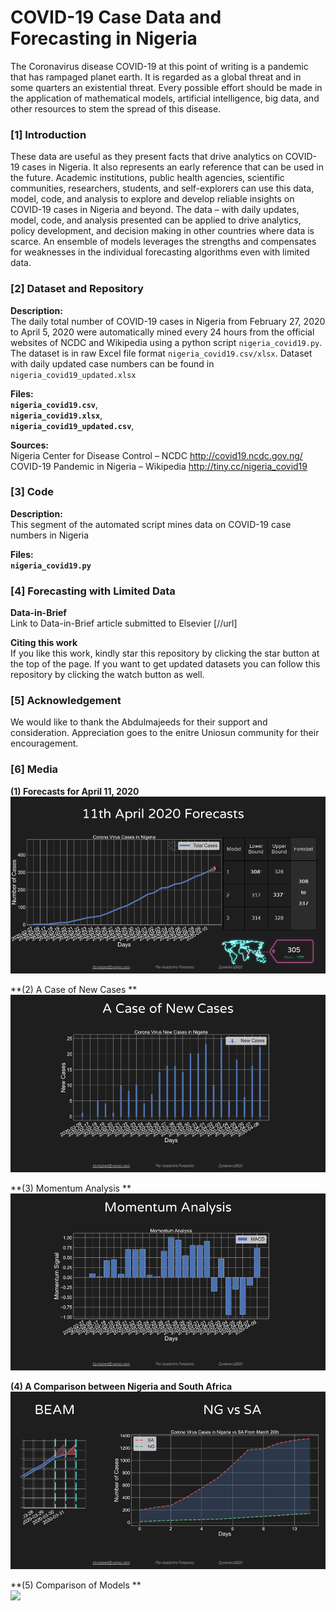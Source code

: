 # COVID-19 Case Data and Forecasting in Nigeria
  
The Coronavirus disease COVID-19 at this point of writing is a pandemic that has rampaged planet earth. It is regarded as a global threat and in some quarters an existential threat. Every possible effort should be made in the application of mathematical models, artificial intelligence, big data, and other resources to stem the spread of this disease.  

### [1] Introduction
These data are useful as they present facts that drive analytics on COVID-19 cases in Nigeria. It also represents an early reference that can be used in the future. Academic institutions, public health agencies, scientific communities, researchers, students, and self-explorers can use this data, model, code, and analysis to explore and develop reliable insights on COVID-19 cases in Nigeria and beyond. The data – with daily updates, model, code, and analysis presented can be applied to drive analytics, policy development, and decision making in other countries where data is scarce. An ensemble of models leverages the strengths and compensates for weaknesses in the individual forecasting algorithms even with limited data.  

### [2] Dataset and Repository
**Description:**  
The daily total number of COVID-19 cases in Nigeria from February 27, 2020 to April 5, 2020 were automatically mined every 24 hours from the official websites of NCDC and Wikipedia using a python script `nigeria_covid19.py`. The dataset is in raw Excel file format `nigeria_covid19.csv/xlsx`. Dataset with daily updated case numbers can be found in `nigeria_covid19_updated.xlsx`

**Files:**  
**`nigeria_covid19.csv`**,  
**`nigeria_covid19.xlsx`**,  
**`nigeria_covid19_updated.csv`**,  

**Sources:**  
Nigeria Center for Disease Control – NCDC http://covid19.ncdc.gov.ng/  
COVID-19 Pandemic in Nigeria – Wikipedia http://tiny.cc/nigeria_covid19  

### [3] Code  
**Description:**  
This segment of the automated script mines data on COVID-19 case numbers in Nigeria  

**Files:**  
**`nigeria_covid19.py`**  

### [4] Forecasting with Limited Data

**Data-in-Brief**  
Link to Data-in-Brief article submitted to Elsevier [//url]  

**Citing this work**  
If you like this work, kindly star this repository by clicking the
star button at the top of the page. If you want to get updated datasets
you can follow this repository by clicking the watch button as well.
  
### [5] Acknowledgement  
  We would like to thank the Abdulmajeeds for their support and consideration. 
  Appreciation goes to the enitre Uniosun community for their encouragement.
  
### [6] Media  
  
  **(1) Forecasts for April 11, 2020**  
  ![](/imgs/SPECIAL_COVID19_FORECAST_APRIL11.png)  
  
  **(2) A Case of New Cases **  
  ![](imgs/New_Cases_April9.png)  
  
  **(3) Momentum Analysis **  
  ![](imgs/Momentum_Analysis_April9.png)  
  
  **(4) A Comparison between Nigeria and South Africa**  
  ![](imgs/NG_VS_SA.png)  
  
  **(5) Comparison of Models **  
  ![](comapre_models.png)  
  
